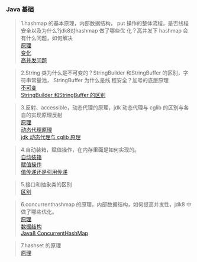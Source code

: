 ### Java 基础
> 1.hashmap 的基本原理，内部数据结构， put 操作的整体流程，是否线程安全以及为什么?jdk8对hashmap 做了哪些优 化？高并发下 hashmap 会有什么问题，如何解决<br/>
[原理](https://www.cnblogs.com/chengxiao/p/6059914.html)<br/>
[变化](https://www.cnblogs.com/dennyzhangdd/p/6745282.html)<br/>
[高并发问题](https://blog.csdn.net/minkeyto/article/details/78667944)<br/>

> 2.String 类为什么是不可变的？StringBuilder 和StringBuffer 的区别，字符串常量池，
StringBuffer 为什么是线 程安全？加号的底层原理<br/>
[不可变](https://www.cnblogs.com/leskang/p/6110631.html)<br/>
[StringBuilder 和StringBuffer 的区别](https://blog.csdn.net/u011702479/article/details/82262823)<br/>

> 3.反射、accessible，动态代理的原理，jdk 动态代理与 cglib 的区别与各自的实现原理反射<br/>
[原理](https://www.cnblogs.com/techspace/p/6931397.html)<br/>
[动态代理原理](https://www.cnblogs.com/gonjan-blog/p/6685611.html)<br/>
[jdk 动态代理与 cglib 原理](https://blog.csdn.net/john_lw/article/details/79539070)<br/>

> 4.自动装箱，赋值操作，在内存里面是如何实现的。<br/>
[自动装箱](https://www.cnblogs.com/wang-yaz/p/8516151.html)<br/>
[赋值操作](https://blog.csdn.net/luosai19910103/article/details/77452617)<br/>
[值传递还是引用传递](https://www.cnblogs.com/hpyg/p/8005599.html)<br/>

> 5.接口和抽象类的区别<br/>
[区别](https://www.cnblogs.com/dolphin0520/p/3811437.html)<br/>

> 6.concurrenthashmap 的原理，内部数据结构，如何提高并发性，jdk8 中做了哪些优化。<br/>
[原理](https://www.cnblogs.com/chengxiao/p/6842045.html)<br/>
[数据结构](https://blog.csdn.net/weixin_40096176/article/details/80350891)<br/>
[Java8 ConcurrentHashMap](https://blog.csdn.net/sihai12345/article/details/79383766)<br/>

> 7.hashset 的原理<br/>
[原理](https://blog.csdn.net/kkagr/article/details/80028164)<br/>
